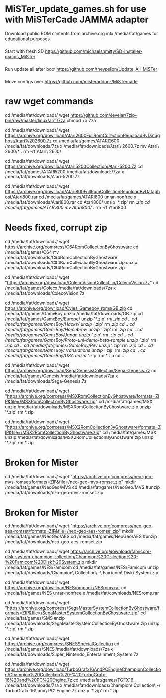 # MiSTer_update_games.sh for use with MiSTerCade JAMMA adapter

Download public ROM contents from archive.org into /media/fat/games for educational purposes 

### 
Start with fresh SD
https://github.com/michaelshmitty/SD-Installer-macos_MiSTer

###
Run update all after boot
https://github.com/theypsilon/Update_All_MiSTer

###
Move configs over
https://github.com/misteraddons/MiSTercade

# raw wget commands
cd /media/fat/downloads/
wget https://github.com/develar/7zip-bin/raw/master/linux/arm/7za
chmod +x 7za

cd /media/fat/downloads/
wget https://archive.org/download/Atari2600FullRomCollectionReuploadByDataghost/Atari%202600.7z
cd /media/fat/games/ATARI2600
/media/fat/downloads/7za x /media/fat/downloads/Atari\ 2600.7z
mv Atari\ 2600/* . 
rm -rf Atari\ 2600/

cd /media/fat/downloads/
wget https://archive.org/download/Atari5200Collection/Atari-5200.7z
cd /media/fat/games/ATARI5200
/media/fat/downloads/7za x /media/fat/downloads/Atari-5200.7z

cd /media/fat/downloads/
wget https://archive.org/download/Atari800FullRomCollectionReuploadByDataghost/Atari800.rar
cd /media/fat/games/ATARI800
unrar-nonfree x /media/fat/downloads/Atari800.rar
cd Atari800/
unzip '*.zip'
rm *.zip
cd /media/fat/games/ATARI800
mv Atari800/* .
rm -rf Atari800

# Needs fixed, corrupt zip
cd /media/fat/downloads/
wget https://archive.org/compress/C64RomCollectionByGhostware
cd /media/fat/games/C64
mv /media/fat/downloads/C64RomCollectionByGhostware /media/fat/downloads/C64RomCollectionByGhostware.zip
unzip /media/fat/downloads/C64RomCollectionByGhostware.zip 

cd /media/fat/downloads/
wget "https://archive.org/download/ColecoVisionCollection/ColecoVision.7z"
cd /media/fat/games/Coleco
/media/fat/downloads/7za x /media/fat/downloads/ColecoVision.7z

cd /media/fat/downloads/
wget https://archive.org/download/Cyles_Gameboy_roms/GB.zip
cd /media/fat/games/GameBoy
unzip /media/fat/downloads/GB.zip
cd /media/fat/games/GameBoy/Europe/
unzip '*.zip'
rm *.zip
cd ..
cd /media/fat/games/GameBoy/Hacks/
unzip '*.zip'
rm *.zip
cd ..
cd /media/fat/games/GameBoy/Homebrew
unzip '*.zip'
rm *.zip
cd ..
cd /media/fat/games/GameBoy/Japan
unzip '*.zip'
rm *.zip
cd ..
cd /media/fat/games/GameBoy/Proto-unl-demo-beta-sample
unzip '*.zip'
rm *.zip
cd ..
cd /media/fat/games/GameBoy/Rev
unzip '*.zip'
rm *.zip
cd ..
cd /media/fat/games/GameBoy/Translations
unzip '*.zip'
rm *.zip
cd ..
cd /media/fat/games/GameBoy/USA
unzip '*.zip'
rm *.zip
cd ..

cd /media/fat/downloads/
wget https://archive.org/download/SegaGenesisCollection/Sega-Genesis.7z
cd /media/fat/games/Genesis
/media/fat/downloads/7za x /media/fat/downloads/Sega-Genesis.7z

cd /media/fat/downloads/
wget "https://archive.org/compress/MSXRomCollectionByGhostware/formats=ZIP&file=/MSXRomCollectionByGhostware.zip"
cd /media/fat/games/MSX
unzip /media/fat/downloads/MSXRomCollectionByGhostware.zip
unzip '*.zip'
rm *.zip

cd /media/fat/downloads/
wget "https://archive.org/compress/MSX2RomCollectionByGhostware/formats=ZIP&file=/MSX2RomCollectionByGhostware.zip"
cd /media/fat/games/MSX
unzip /media/fat/downloads/MSX2RomCollectionByGhostware.zip
unzip '*.zip'
rm *.zip

# Broken for Mister
cd /media/fat/downloads/
wget "https://archive.org/compress/neo-geo-mvs-romset/formats=ZIP&file=/neo-geo-mvs-romset.zip"
mkdir /media/fat/games/NeoGeo/MVS
cd /media/fat/games/NeoGeo/MVS
#unzip /media/fat/downloads/neo-geo-mvs-romset.zip

# Broken for Mister
cd /media/fat/downloads/
wget "https://archive.org/compress/neo-geo-aes-romset/formats=ZIP&file=/neo-geo-aes-romset.zip"
mkdir /media/fat/games/NeoGeo/AES
cd /media/fat/games/NeoGeo/AES
#unzip /media/fat/downloads/neo-geo-aes-romset.zip

cd /media/fat/downloads/
wget https://archive.org/download/famicom-disk-system-champion-collection/Champion%20Collection%20-%20Famicom%20Disk%20System.zip
mkdir /media/fat/games/NES/Famicom
cd /media/fat/games/NES/Famicom
unzip /media/fat/downloads/Champion\ Collection\ -\ Famicom\ Disk\ System.zip

cd /media/fat/downloads/
wget https://archive.org/download/NESrompack/NESroms.rar
cd /media/fat/games/NES
unrar-nonfree e /media/fat/downloads/NESroms.rar

cd /media/fat/downloads/
wget "https://archive.org/compress/SegaMasterSystemCollectionByGhostware/formats=ZIP&file=/SegaMasterSystemCollectionByGhostware.zip"
cd /media/fat/games/SMS
unzip /media/fat/downloads/SegaMasterSystemCollectionByGhostware.zip
unzip '*.zip'
rm *.zip

cd /media/fat/downloads/
wget https://archive.org/compress/SNESSpecialCollection
cd /media/fat/games/SNES
/media/fat/downloads/7za x /media/fat/downloads/Super_Nintendo_Entertainment_System.7z

cd /media/fat/downloads/
wget https://archive.org/download/TurboGrafx16AndPCEngineChampionCollection/Champion%20Collection%20-%20TurboGrafx-16%20and%20PC%20Engine.7z
cd /media/fat/games/TGFX16
/media/fat/downloads/7za x /media/fat/downloads/Champion\ Collection\ -\ TurboGrafx-16\ and\ PC\ Engine.7z 
unzip '*.zip'
rm *.zip
